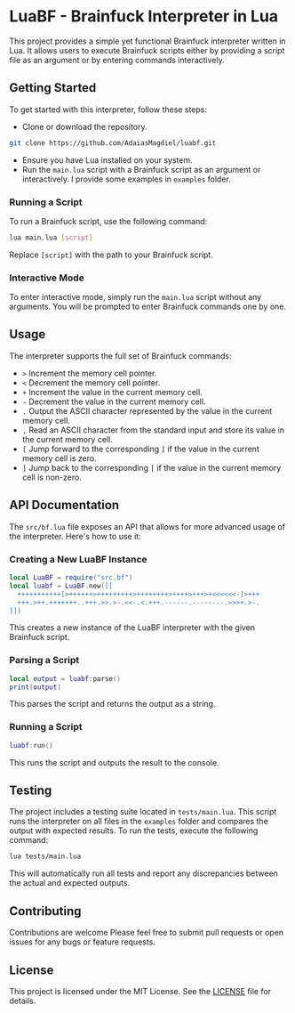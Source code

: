 # LuaBF - Brainfuck Interpreter in Lua

This project provides a simple yet functional Brainfuck interpreter written in Lua. It allows users to execute Brainfuck scripts either by providing a script file as an argument or by entering commands interactively.

## Getting Started

To get started with this interpreter, follow these steps:

- Clone or download the repository.

```bash
git clone https://github.com/AdaiasMagdiel/luabf.git
```

- Ensure you have Lua installed on your system.
- Run the `main.lua` script with a Brainfuck script as an argument or interactively. I provide some examples in `examples` folder.

### Running a Script

To run a Brainfuck script, use the following command:

```bash
lua main.lua [script]
```

Replace `[script]` with the path to your Brainfuck script.

### Interactive Mode

To enter interactive mode, simply run the `main.lua` script without any arguments. You will be prompted to enter Brainfuck commands one by one.

## Usage

The interpreter supports the full set of Brainfuck commands:

- `>` Increment the memory cell pointer.
- `<` Decrement the memory cell pointer.
- `+` Increment the value in the current memory cell.
- `-` Decrement the value in the current memory cell.
- `.` Output the ASCII character represented by the value in the current memory cell.
- `,` Read an ASCII character from the standard input and store its value in the current memory cell.
- `[` Jump forward to the corresponding `]` if the value in the current memory cell is zero.
- `]` Jump back to the corresponding `[` if the value in the current memory cell is non-zero.

## API Documentation

The `src/bf.lua` file exposes an API that allows for more advanced usage of the interpreter. Here's how to use it:

### Creating a New LuaBF Instance

```lua
local LuaBF = require("src.bf")
local luabf = LuaBF.new([[
  +++++++++++[>++++++>+++++++++>++++++++>++++>+++>+<<<<<<-]>+++
  +++.>++.+++++++..+++.>>.>-.<<-.<.+++.------.--------.>>>+.>-.
]])
```

This creates a new instance of the LuaBF interpreter with the given Brainfuck script.

### Parsing a Script

```lua
local output = luabf:parse()
print(output)
```

This parses the script and returns the output as a string.

### Running a Script

```lua
luabf:run()
```

This runs the script and outputs the result to the console.

## Testing

The project includes a testing suite located in `tests/main.lua`. This script runs the interpreter on all files in the `examples` folder and compares the output with expected results. To run the tests, execute the following command:

```bash
lua tests/main.lua
```

This will automatically run all tests and report any discrepancies between the actual and expected outputs.

## Contributing

Contributions are welcome Please feel free to submit pull requests or open issues for any bugs or feature requests.

## License

This project is licensed under the MIT License. See the [LICENSE](LICENSE) file for details.
